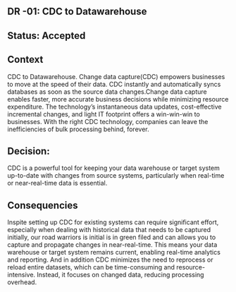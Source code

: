 

## DR -01: CDC to Datawarehouse
## Status: Accepted
## Context 
CDC to Datawarehouse. Change data capture(CDC) empowers businesses to move at the speed of their data. CDC instantly and automatically syncs databases as soon as the source data changes.Change data capture enables faster, more accurate business decisions while minimizing resource expenditure. The technology’s instantaneous data updates, cost-effective incremental changes, and light IT footprint offers a win-win-win to businesses. With the right CDC technology, companies can leave the inefficiencies of bulk processing behind, forever.
## Decision: 

CDC is a powerful tool for keeping your data warehouse or target system up-to-date with changes from source systems, particularly when real-time or near-real-time data is essential. 

## Consequencies
Inspite setting up CDC for existing systems can require significant effort, especially when dealing with historical data that needs to be captured initially, our road warriors is initial is in green filed and can allows you to capture and propagate changes in near-real-time. This means your data warehouse or target system remains current, enabling real-time analytics and reporting. And in addition CDC minimizes the need to reprocess or reload entire datasets, which can be time-consuming and resource-intensive. Instead, it focuses on changed data, reducing processing overhead.
